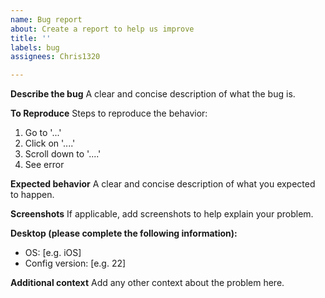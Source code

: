 ```yaml
---
name: Bug report
about: Create a report to help us improve
title: ''
labels: bug
assignees: Chris1320

---
```


**Describe the bug**
A clear and concise description of what the bug is.

**To Reproduce**
Steps to reproduce the behavior:
1. Go to '...'
2. Click on '....'
3. Scroll down to '....'
4. See error

**Expected behavior**
A clear and concise description of what you expected to happen.

**Screenshots**
If applicable, add screenshots to help explain your problem.

**Desktop (please complete the following information):**
 - OS: [e.g. iOS]
 - Config version: [e.g. 22]

**Additional context**
Add any other context about the problem here.
